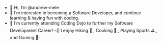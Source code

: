 - 👋 Hi, I’m @andrew-mele
- 👀 I’m interested in becoming a Software Developer, and continue learning & having fun with coding.
- 🌱 I’m currently attending Coding Dojo to further my Software Development Career!
-✌️ I enjoy Hiking 🌄 , Cooking 🍗 , Playing Sports ⛳️ , and Gaming 👾!
<!---
andrew-mele/andrew-mele is a ✨ special ✨ repository because its `README.md` (this file) appears on your GitHub profile.
You can click the Preview link to take a look at your changes.
--->
